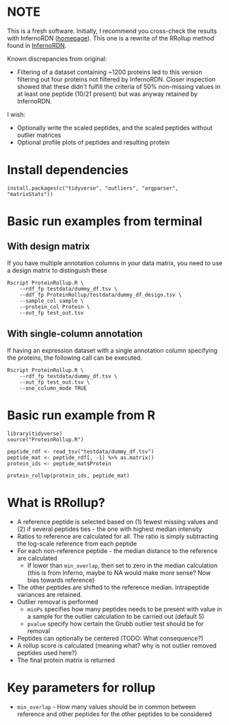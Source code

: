 # NOTE

This is a fresh software. Initially, I recommend you cross-check the results with InfernoRDN ([homepage](https://omics.pnl.gov/software/infernordn)). This one is a rewrite of the RRollup method found in [InfernoRDN](https://github.com/PNNL-Comp-Mass-Spec/InfernoRDN/blob/master/Rscripts/Rollup/RRollup.R#L55).

Known discrepancies from original:

* Filtering of a dataset containing ~1200 proteins led to this version filtering out four proteins not filtered by InfernoRDN. Closer inspection showed that these didn't fulfill the criteria of 50% non-missing values in at least one peptide (10/21 present) but was anyway retained by InfernoRDN.

I wish:

* Optionally write the scaled peptides, and the scaled peptides without outlier matrices
* Optional profile plots of peptides and resulting protein

# Install dependencies

```
install.packages(c("tidyverse", "outliers", "argparser", "matrixStats"))
```

# Basic run examples from terminal

## With design matrix

If you have multiple annotation columns in your data matrix, you need to use a design matrix
to distinguish these

```
Rscript ProteinRollup.R \
    --rdf_fp testdata/dummy_df.tsv \
    --ddf_fp ProteinRollup/testdata/dummy_df_design.tsv \
    --sample_col sample \
    --protein_col Protein \
    --out_fp test_out.tsv
```

## With single-column annotation

If having an expression dataset with a single annotation column specifying the proteins, the following call can be executed.

```
Rscript ProteinRollup.R \
    --rdf_fp testdata/dummy_df.tsv \
    --out_fp test_out.tsv \
    --one_column_mode TRUE
```

# Basic run example from R

```
library(tidyverse)
source("ProteinRollup.R")

peptide_rdf <- read_tsv("testdata/dummy_df.tsv")
peptide_mat <- peptide_rdf[, -1] %>% as.matrix()
protein_ids <- peptide_mat$Protein

protein_rollup(protein_ids, peptide_mat)
```

# What is RRollup?

* A reference peptide is selected based on (1) fewest missing values and (2) if several peptides ties - the one with highest median intensity
* Ratios to reference are calculated for all. The ratio is simply subtracting the log-scale reference from each peptide
* For each non-reference peptide - the median distance to the reference are calculated
    * If lower than `min_overlap`, then set to zero in the median calculation (this is from Inferno, maybe to NA would make more sense? Now bias towards reference)
* The other peptides are shifted to the reference median. Intrapeptide variances are retained.
* Outlier removal is performed
    * `minPs` specifies how many peptides needs to be present with value in a sample for the outlier calculation to be carried out (default 5)
    * `pvalue` specify how certain the Grubb outlier test should be for removal
* Peptides can optionally be centered (TODO: What consequence?)
* A rollup score is calculated (meaning what? why is not outlier removed peptides used here?)
* The final protein matrix is returned

# Key parameters for rollup

* `min_overlap` - How many values should be in common between reference and other peptides for the other peptides to be considered

